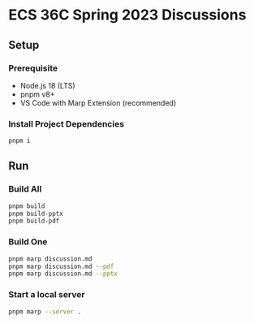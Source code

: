 # ECS 36C Spring 2023 Discussions

## Setup

### Prerequisite

- Node.js 18 (LTS)
- pnpm v8+
- VS Code with Marp Extension (recommended)

### Install Project Dependencies

```sh
pnpm i
```

## Run

### Build All

```sh
pnpm build
pnpm build-pptx
pnpm build-pdf
```

### Build One

```sh
pnpm marp discussion.md
pnpm marp discussion.md --pdf
pnpm marp discussion.md --pptx
```

### Start a local server

```sh
pnpm marp --server .
```

